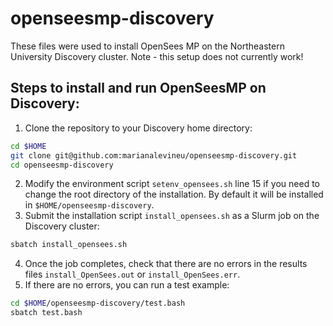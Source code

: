 # openseesmp-discovery
These files were used to install OpenSees MP on the Northeastern University Discovery cluster.
Note - this setup does not currently work!

## Steps to install and run OpenSeesMP on Discovery:
1. Clone the repository to your Discovery home directory:
```bash
cd $HOME
git clone git@github.com:marianalevineu/openseesmp-discovery.git
cd openseesmp-discovery
```
2. Modify the environment script `setenv_opensees.sh` line 15 if you need to change the root directory of the installation. By default it will be installed in `$HOME/openseesmp-discovery`.
3. Submit the installation script `install_opensees.sh` as a Slurm job on the Discovery cluster:
```bash
sbatch install_opensees.sh
```
4. Once the job completes, check that there are no errors in the results files `install_OpenSees.out` or `install_OpenSees.err`. 
5. If there are no errors, you can run a test example:
```bash
cd $HOME/openseesmp-discovery/test.bash
sbatch test.bash
```
